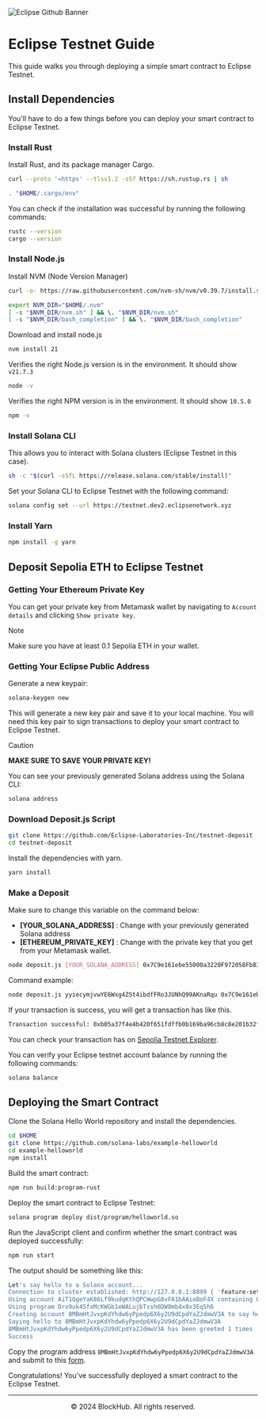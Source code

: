![Eclipse Github Banner](https://github.com/BlockchainsHub/Testnet/assets/77204008/fc25892b-e8ab-4f3e-8b19-430f94420bd8)

# Eclipse Testnet Guide
This guide walks you through deploying a simple smart contract to Eclipse Testnet.

## Install Dependencies
You'll have to do a few things before you can deploy your smart contract to Eclipse Testnet.

### Install Rust
Install Rust, and its package manager Cargo.
```bash
curl --proto '=https' --tlsv1.2 -sSf https://sh.rustup.rs | sh

. "$HOME/.cargo/env"
```

You can check if the installation was successful by running the following commands:
```bash
rustc --version
cargo --version
```

### Install Node.js
Install NVM (Node Version Manager)
```bash
curl -o- https://raw.githubusercontent.com/nvm-sh/nvm/v0.39.7/install.sh | bash

export NVM_DIR="$HOME/.nvm"
[ -s "$NVM_DIR/nvm.sh" ] && \. "$NVM_DIR/nvm.sh"
[ -s "$NVM_DIR/bash_completion" ] && \. "$NVM_DIR/bash_completion"
```

Download and install node.js
```bash
nvm install 21
```

Verifies the right Node.js version is in the environment. It should show `v21.7.3`
```bash
node -v
```

Verifies the right NPM version is in the environment. It should show `10.5.0`
```bash
npm -v
```

### Install Solana CLI
This allows you to interact with Solana clusters (Eclipse Testnet in this case).
```bash
sh -c "$(curl -sSfL https://release.solana.com/stable/install)"
```

Set your Solana CLI to Eclipse Testnet with the following command:
```bash
solana config set --url https://testnet.dev2.eclipsenetwork.xyz
```

### Install Yarn
```bash
npm install -g yarn
```

## Deposit Sepolia ETH to Eclipse Testnet
### Getting Your Ethereum Private Key
You can get your private key from Metamask wallet by navigating to `Account details` and clicking `Show private key`.

> [!NOTE]
> Make sure you have at least 0.1 Sepolia ETH in your wallet.

### Getting Your Eclipse Public Address
Generate a new keypair:
```bash
solana-keygen new
```
This will generate a new key pair and save it to your local machine. You will need this key pair to sign transactions to deploy your smart contract to Eclipse Testnet.

> [!CAUTION]
> **MAKE SURE TO SAVE YOUR PRIVATE KEY!**

You can see your previously generated Solana address using the Solana CLI:
```bash
solana address
```

### Download Deposit.js Script
```bash
git clone https://github.com/Eclipse-Laboratories-Inc/testnet-deposit
cd testnet-deposit
```

Install the dependencies with yarn.
```bash
yarn install
```

### Make a Deposit
Make sure to change this variable on the command below:
- **[YOUR_SOLANA_ADDRESS]** : Change with your previously generated Solana address
- **[ETHEREUM_PRIVATE_KEY]** : Change with the private key that you get from your Metamask wallet.

```bash
node deposit.js [YOUR_SOLANA_ADDRESS] 0x7C9e161ebe55000a3220F972058Fb83273653a6e 1500000 100 [ETHEREUM_PRIVATE_KEY] https://rpc.sepolia.org
```

Command example:
```bash
node deposit.js yyiecymjvwYE6Wxg4ZSt4ibdfFRo3JUNhQ99AKnaRqu 0x7C9e161ebe55000a3220F972058Fb83273653a6e 15000000 100 3e1bf180e4778c7944f509b422711101186d26ac15337934f12088623755c0b7 https://rpc.sepolia.org/
```

If your transaction is success, you will get a transaction has like this.
```bash
Transaction successful: 0xb05a37f4e4b420f651fdffb0b169ba96cb8c8e201b32f3d8d0c94705d7dc6d5f
```

You can check your transaction has on [Sepolia Testnet Explorer](https://sepolia.etherscan.io/).

You can verify your Eclipse testnet account balance by running the following commands:
```bash
solana balance
```

## Deploying the Smart Contract
Clone the Solana Hello World repository and install the dependencies.
```bash
cd $HOME
git clone https://github.com/solana-labs/example-helloworld
cd example-helloworld
npm install
```

Build the smart contract:
```bash
npm run build:program-rust
```

Deploy the smart contract to Eclipse Testnet:
```bash
solana program deploy dist/program/helloworld.so
```

Run the JavaScript client and confirm whether the smart contract was deployed successfully:
```bash
npm run start
```

The output should be something like this:
```bash
Let's say hello to a Solana account...
Connection to cluster established: http://127.0.0.1:8899 { 'feature-set': 2045430982, 'solana-core': '1.7.8' }
Using account AiT1QgeYaK86Lf9kudqKthQPCWwpG8vFA1bAAioBoF4X containing 0.00141872 SOL to pay for fees
Using program Dro9uk45fxMcKWGb1eWALujbTssh6DW8mb4x8x3Eq5h6
Creating account 8MBmHtJvxpKdYhdw6yPpedp6X6y2U9dCpdYaZJdmwV3A to say hello to
Saying hello to 8MBmHtJvxpKdYhdw6yPpedp6X6y2U9dCpdYaZJdmwV3A
8MBmHtJvxpKdYhdw6yPpedp6X6y2U9dCpdYaZJdmwV3A has been greeted 1 times
Success
```

Copy the program address `8MBmHtJvxpKdYhdw6yPpedp6X6y2U9dCpdYaZJdmwV3A` and submit to this [form](https://forms.gle/yJfFABQDPmpvgzAf7).

Congratulations! You've successfully deployed a smart contract to the Eclipse Testnet.

-----------------------------------------------------------------

<p align="center">
  &copy; 2024 BlockHub. All rights reserved.
</p>